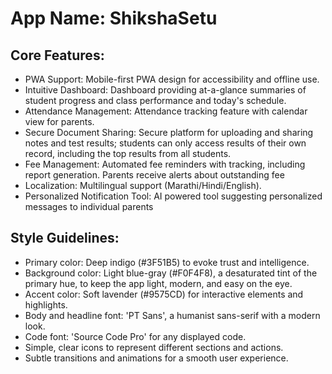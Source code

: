 # **App Name**: ShikshaSetu

## Core Features:

- PWA Support: Mobile-first PWA design for accessibility and offline use.
- Intuitive Dashboard: Dashboard providing at-a-glance summaries of student progress and class performance and today's schedule.
- Attendance Management: Attendance tracking feature with calendar view for parents.
- Secure Document Sharing: Secure platform for uploading and sharing notes and test results; students can only access results of their own record, including the top results from all students.
- Fee Management: Automated fee reminders with tracking, including report generation. Parents receive alerts about outstanding fee
- Localization: Multilingual support (Marathi/Hindi/English).
- Personalized Notification Tool: AI powered tool suggesting personalized messages to individual parents

## Style Guidelines:

- Primary color: Deep indigo (#3F51B5) to evoke trust and intelligence.
- Background color: Light blue-gray (#F0F4F8), a desaturated tint of the primary hue, to keep the app light, modern, and easy on the eye.
- Accent color: Soft lavender (#9575CD) for interactive elements and highlights.
- Body and headline font: 'PT Sans', a humanist sans-serif with a modern look.
- Code font: 'Source Code Pro' for any displayed code.
- Simple, clear icons to represent different sections and actions.
- Subtle transitions and animations for a smooth user experience.
